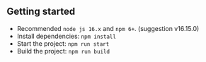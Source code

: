 ## Getting started

- Recommended `node js 16.x` and `npm 6+`. (suggestion v16.15.0)
- Install dependencies: `npm install` 
- Start the project: `npm run start` 
- Build  the project: `npm run build` 